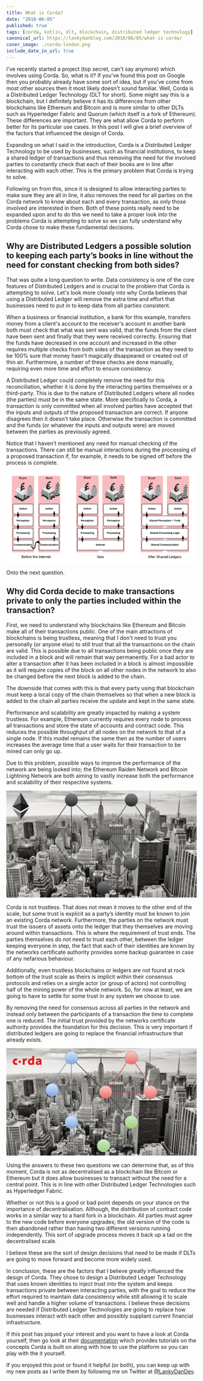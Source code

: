 ```yaml
---
title: What is Corda?
date: "2018-06-05"
published: true
tags: [corda, kotlin, dlt, blockchain, distributed ledger technology]
canonical_url: https://lankydanblog.com/2018/06/05/what-is-corda/
cover_image: ./corda-london.png
include_date_in_url: true
---
```


I've recently started a project (top secret, can't say anymore) which involves using Corda. So, what is it? If you've found this post on Google then you probably already have some sort of idea, but if you've come from most other sources then it most likely doesn't sound familiar. Well, Corda is a Distributed Ledger Technology (DLT for short). Some might say this is a blockchain, but I definitely believe it has its differences from other blockchains like Ethereum and Bitcoin and is more similar to other DLTs such as Hyperledger Fabric and Quorum (which itself is a fork of Ethereum). These differences are important. They are what allow Corda to perform better for its particular use cases. In this post I will give a brief overview of the factors that influenced the design of Corda.

Expanding on what I said in the introduction, Corda is a Distributed Ledger Technology to be used by businesses, such as financial institutions, to keep a shared ledger of transactions and thus removing the need for the involved parties to constantly check that each of their books are in line after interacting with each other. This is the primary problem that Corda is trying to solve.

Following on from this, since it is designed to allow interacting parties to make sure they are all in line, it also removes the need for all parties on the Corda network to know about each and every transaction, as only those involved are interested in them. Both of these points really need to be expanded upon and to do this we need to take a proper look into the problems Corda is attempting to solve so we can fully understand why Corda chose to make these fundamental decisions.

## Why are Distributed Ledgers a possible solution to keeping each party’s books in line without the need for constant checking from both sides?

That was quite a long question to write. Data consistency is one of the core features of Distributed Ledgers and is crucial to the problem that Corda is attempting to solve. Let's look more closely into why Corda believes that using a Distributed Ledger will remove the extra time and effort that businesses need to put in to keep data from all parties consistent.

When a business or financial institution, a bank for this example, transfers money from a client's account to the receiver's account in another bank both must check that what was sent was valid, that the funds from the client have been sent and finally that they were received correctly. Ensuring that the funds have decreased in one account and increased in the other requires multiple checks from both sides of the transaction as they need to be 100% sure that money hasn't magically disappeared or created out of thin air. Furthermore, a number of these checks are done manually, requiring even more time and effort to ensure consistency.

A Distributed Ledger could completely remove the need for this reconciliation, whether it is done by the interacting parties themselves or a third-party. This is due to the nature of Distributed Ledgers where all nodes (the parties) must be in the same state. More specifically to Corda, a transaction is only committed when all involved parties have accepted that the inputs and outputs of the proposed transaction are correct. If anyone disagrees then it doesn't take place. Otherwise the transaction is committed and the funds (or whatever the inputs and outputs were) are moved between the parties as previously agreed.

Notice that I haven't mentioned any need for manual checking of the transactions. There can still be manual interactions during the processing of a proposed transaction if, for example, it needs to be signed off before the process is complete.

![why use dlt](./corda-why-use-dlt-picture.png)

Onto the next question.

## Why did Corda decide to make transactions private to only the parties included within the transaction?

First, we need to understand why blockchains like Ethereum and Bitcoin make all of their transactions public. One of the main attractions of blockchains is being trustless, meaning that I don't need to trust you personally (or anyone else) to still trust that all the transactions on the chain are valid. This is possible due to all transactions being public once they are included in a block and will remain that way permanently. For a bad actor to alter a transaction after it has been included in a block is almost impossible as it will require copies of the block on all other nodes in the network to also be changed before the next block is added to the chain.

The downside that comes with this is that every party using that blockchain must keep a local copy of the chain themselves so that when a new block is added to the chain all parties receive the update and kept in the same state.

Performance and scalability are greatly impacted by making a system trustless. For example, Ethereum currently requires every node to process all transactions and store the state of accounts and contract code. This reduces the possible throughput of all nodes on the network to that of a single node. If this model remains the same then as the number of users increases the average time that a user waits for their transaction to be mined can only go up.

Due to this problem, possible ways to improve the performance of the network are being looked into; the Ethereum Raiden Network and Bitcoin Lightning Network are both aiming to vastly increase both the performance and scalability of their respective systems.

![Example Ethereum network - The nodes involved in a single transaction](./simplified-ethereum-network.jpg)

Corda is not trustless. That does not mean it moves to the other end of the scale, but some trust is explicit as a party’s identity must be known to join an existing Corda network. Furthermore, the parties on the network must trust the issuers of assets onto the ledger that they themselves are moving around within transactions. This is where the requirement of trust ends. The parties themselves do not need to trust each other, between the ledger keeping everyone in step, the fact that each of their identities are known by the networks certificate authority provides some backup guarantee in case of any nefarious behaviour.

Additionally, even trustless blockchains or ledgers are not found at rock bottom of the trust scale as theirs is implicit within their consensus protocols and relies on a single actor (or group of actors) not controlling half of the mining power of the whole network. So, for now at least, we are going to have to settle for some trust in any system we choose to use.

By removing the need for consensus across all parties in the network and instead only between the participants of a transaction the time to complete one is reduced. The initial trust provided by the networks certificate authority provides the foundation for this decision. This is very important if distributed ledgers are going to replace the financial infrastructure that already exists.

![Example Corda network - The parties included within separate transactions](./simplified-corda-network.jpg)

Using the answers to these two questions we can determine that, as of this moment, Corda is not as decentralised as a blockchain like Bitcoin or Ethereum but it does allow businesses to transact without the need for a central point. This is in line with other Distributed Ledger Technologies such as Hyperledger Fabric.

Whether or not this is a good or bad point depends on your stance on the importance of decentralisation. Although, the distribution of contract code works in a similar way to a hard fork in a blockchain. All parties must agree to the new code before everyone upgrades; the old version of the code is then abandoned rather than having two different versions running independently. This sort of upgrade process moves it back up a tad on the decentralised scale.

I believe these are the sort of design decisions that need to be made if DLTs are going to move forward and become more widely used.

In conclusion, these are the factors that I believe greatly influenced the design of Corda. They chose to design a Distributed Ledger Technology that uses known identities to inject trust into the system and keeps transactions private between interacting parties, with the goal to reduce the effort required to maintain data consistency while still allowing it to scale well and handle a higher volume of transactions. I believe these decisions are needed if Distributed Ledger Technologies are going to replace how businesses interact with each other and possibly supplant current financial infrastructure.

If this post has piqued your interest and you want to have a look at Corda yourself, then go look at their [documentation](https://docs.corda.net/) which provides tutorials on the concepts Corda is built on along with how to use the platform so you can play with the it yourself.

If you enjoyed this post or found it helpful (or both), you can keep up with my new posts as I write them by following me on Twitter at [@LankyDanDev](https://twitter.com/LankyDanDev).

&nbsp;